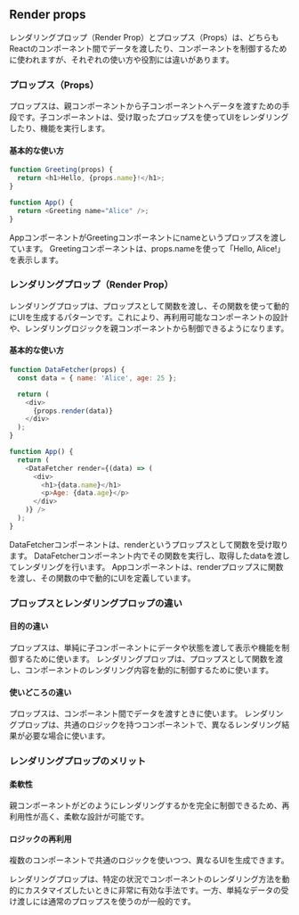 ## Render props

レンダリングプロップ（Render Prop）とプロップス（Props）は、どちらもReactのコンポーネント間でデータを渡したり、コンポーネントを制御するために使われますが、それぞれの使い方や役割には違いがあります。

 ### プロップス（Props）

プロップスは、親コンポーネントから子コンポーネントへデータを渡すための手段です。子コンポーネントは、受け取ったプロップスを使ってUIをレンダリングしたり、機能を実行します。

#### 基本的な使い方

```javascript
function Greeting(props) {
  return <h1>Hello, {props.name}!</h1>;
}

function App() {
  return <Greeting name="Alice" />;
}
```

AppコンポーネントがGreetingコンポーネントにnameというプロップスを渡しています。
Greetingコンポーネントは、props.nameを使って「Hello, Alice!」を表示します。

### レンダリングプロップ（Render Prop）
レンダリングプロップは、プロップスとして関数を渡し、その関数を使って動的にUIを生成するパターンです。これにより、再利用可能なコンポーネントの設計や、レンダリングロジックを親コンポーネントから制御できるようになります。

#### 基本的な使い方
```javascript
function DataFetcher(props) {
  const data = { name: 'Alice', age: 25 };

  return (
    <div>
      {props.render(data)}
    </div>
  );
}

function App() {
  return (
    <DataFetcher render={(data) => (
      <div>
        <h1>{data.name}</h1>
        <p>Age: {data.age}</p>
      </div>
    )} />
  );
}
```

DataFetcherコンポーネントは、renderというプロップスとして関数を受け取ります。
DataFetcherコンポーネント内でその関数を実行し、取得したdataを渡してレンダリングを行います。
Appコンポーネントは、renderプロップスに関数を渡し、その関数の中で動的にUIを定義しています。

### プロップスとレンダリングプロップの違い
#### 目的の違い

プロップスは、単純に子コンポーネントにデータや状態を渡して表示や機能を制御するために使います。
レンダリングプロップは、プロップスとして関数を渡し、コンポーネントのレンダリング内容を動的に制御するために使います。

#### 使いどころの違い

プロップスは、コンポーネント間でデータを渡すときに使います。
レンダリングプロップは、共通のロジックを持つコンポーネントで、異なるレンダリング結果が必要な場合に使います。

### レンダリングプロップのメリット

#### 柔軟性 

親コンポーネントがどのようにレンダリングするかを完全に制御できるため、再利用性が高く、柔軟な設計が可能です。

#### ロジックの再利用

複数のコンポーネントで共通のロジックを使いつつ、異なるUIを生成できます。

レンダリングプロップは、特定の状況でコンポーネントのレンダリング方法を動的にカスタマイズしたいときに非常に有効な手法です。一方、単純なデータの受け渡しには通常のプロップスを使うのが一般的です。






